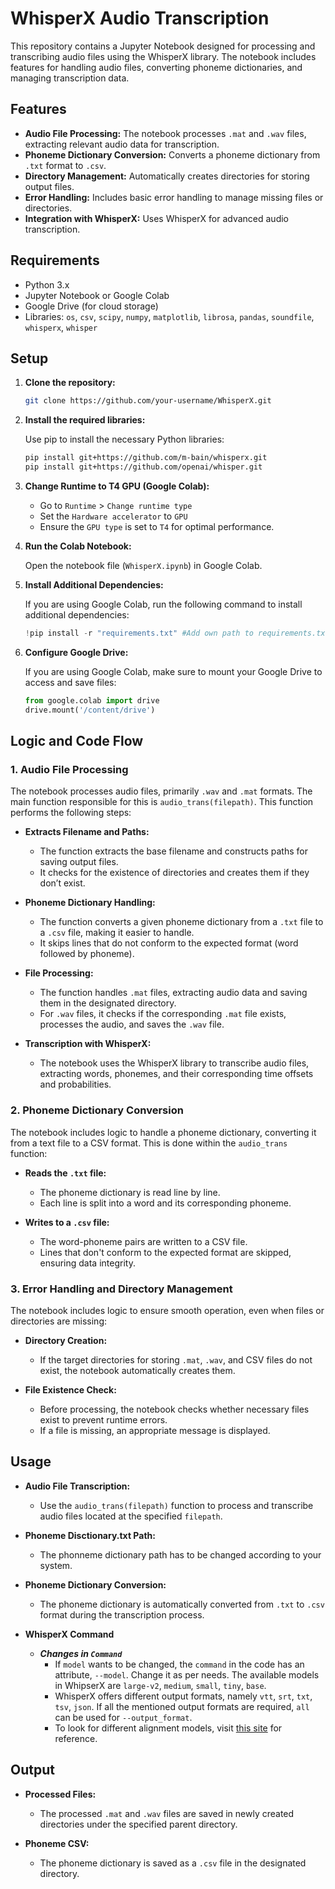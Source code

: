 
# WhisperX Audio Transcription

This repository contains a Jupyter Notebook designed for processing and transcribing audio files using the WhisperX library. The notebook includes features for handling audio files, converting phoneme dictionaries, and managing transcription data.

## Features

- **Audio File Processing:** The notebook processes `.mat` and `.wav` files, extracting relevant audio data for transcription.
- **Phoneme Dictionary Conversion:** Converts a phoneme dictionary from `.txt` format to `.csv`.
- **Directory Management:** Automatically creates directories for storing output files.
- **Error Handling:** Includes basic error handling to manage missing files or directories.
- **Integration with WhisperX:** Uses WhisperX for advanced audio transcription.

## Requirements

- Python 3.x
- Jupyter Notebook or Google Colab
- Google Drive (for cloud storage)
- Libraries: `os`, `csv`, `scipy`, `numpy`, `matplotlib`, `librosa`, `pandas`, `soundfile`, `whisperx`, `whisper`

## Setup

1. **Clone the repository:**

   ```bash
   git clone https://github.com/your-username/WhisperX.git
   ```

2. **Install the required libraries:**

   Use pip to install the necessary Python libraries:

   ```bash
   pip install git+https://github.com/m-bain/whisperx.git
   pip install git+https://github.com/openai/whisper.git
   ```

3. **Change Runtime to T4 GPU (Google Colab):**

   - Go to `Runtime` > `Change runtime type`
   - Set the `Hardware accelerator` to `GPU`
   - Ensure the `GPU type` is set to `T4` for optimal performance.

4. **Run the Colab Notebook:**

   Open the notebook file (`WhisperX.ipynb`) in Google Colab.

5. **Install Additional Dependencies:**

   If you are using Google Colab, run the following command to install additional dependencies:

   ```python
   !pip install -r "requirements.txt" #Add own path to requirements.txt
   ```

6. **Configure Google Drive:**

   If you are using Google Colab, make sure to mount your Google Drive to access and save files:

   ```python
   from google.colab import drive
   drive.mount('/content/drive')
   ```

## Logic and Code Flow

### 1. **Audio File Processing**

The notebook processes audio files, primarily `.wav` and `.mat` formats. The main function responsible for this is `audio_trans(filepath)`. This function performs the following steps:

- **Extracts Filename and Paths:**
  - The function extracts the base filename and constructs paths for saving output files.
  - It checks for the existence of directories and creates them if they don’t exist.

- **Phoneme Dictionary Handling:**
  - The function converts a given phoneme dictionary from a `.txt` file to a `.csv` file, making it easier to handle.
  - It skips lines that do not conform to the expected format (word followed by phoneme).

- **File Processing:**
  - The function handles `.mat` files, extracting audio data and saving them in the designated directory.
  - For `.wav` files, it checks if the corresponding `.mat` file exists, processes the audio, and saves the `.wav` file.

- **Transcription with WhisperX:**
  - The notebook uses the WhisperX library to transcribe audio files, extracting words, phonemes, and their corresponding time offsets and probabilities.

### 2. **Phoneme Dictionary Conversion**

The notebook includes logic to handle a phoneme dictionary, converting it from a text file to a CSV format. This is done within the `audio_trans` function:

- **Reads the `.txt` file:**
  - The phoneme dictionary is read line by line.
  - Each line is split into a word and its corresponding phoneme.

- **Writes to a `.csv` file:**
  - The word-phoneme pairs are written to a CSV file.
  - Lines that don't conform to the expected format are skipped, ensuring data integrity.

### 3. **Error Handling and Directory Management**

The notebook includes logic to ensure smooth operation, even when files or directories are missing:

- **Directory Creation:**
  - If the target directories for storing `.mat`, `.wav`, and CSV files do not exist, the notebook automatically creates them.
  
- **File Existence Check:**
  - Before processing, the notebook checks whether necessary files exist to prevent runtime errors.
  - If a file is missing, an appropriate message is displayed.

## Usage

- **Audio File Transcription:**
  - Use the `audio_trans(filepath)` function to process and transcribe audio files located at the specified `filepath`.

- **Phoneme Disctionary.txt Path:**
   - The phonneme dictionary path has to be changed according to your system.    

- **Phoneme Dictionary Conversion:**
  - The phoneme dictionary is automatically converted from `.txt` to `.csv` format during the transcription process.

- **WhisperX Command**
  - ***Changes in ```Command```***
    - If `model` wants to be changed, the `command` in the code has an attribute, `--model`. Change it as per needs. The available models in WhipserX are `large-v2`, `medium`, `small`, `tiny`, `base`.
    - WhisperX offers different output formats, namely `vtt`, `srt`, `txt`, `tsv`, `json`. If all the mentioned output formats are required, `all` can be used for `--output_format`.
    - To look for different alignment models, visit <a href = "https://huggingface.co/models/" target = "_blank" rel = "noreferrer noopener"> this site</a> for reference.

## Output

- **Processed Files:**
  - The processed `.mat` and `.wav` files are saved in newly created directories under the specified parent directory.

- **Phoneme CSV:**
  - The phoneme dictionary is saved as a `.csv` file in the designated directory.



